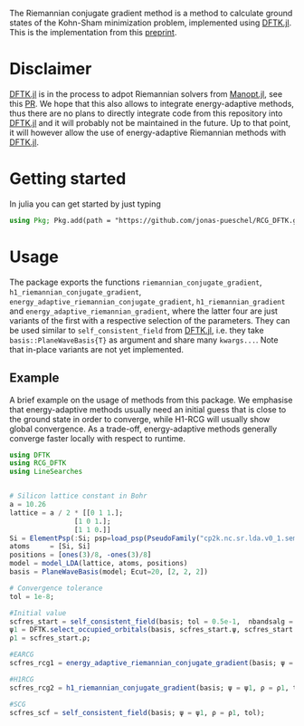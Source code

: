 The Riemannian conjugate gradient method is a method to calculate ground states of the Kohn-Sham minimization problem, implemented using [DFTK.jl](https://github.com/JuliaMolSim/DFTK.jl). 
This is the implementation from this [preprint](https://arxiv.org/abs/2503.16225).

# Disclaimer

[DFTK.jl](https://github.com/JuliaMolSim/DFTK.jl) is in the process to adpot Riemannian solvers from [Manopt.jl](https://github.com/JuliaManifolds/Manopt.jl/), see this [PR](https://github.com/JuliaMolSim/DFTK.jl/pull/1105). We hope that this also allows to integrate energy-adaptive methods, thus there are no plans to directly integrate code from this repository into [DFTK.jl](https://github.com/JuliaMolSim/DFTK.jl) and it will probably not be maintained in the future. Up to that point, it will however allow the use of energy-adaptive Riemannian methods with [DFTK.jl](https://github.com/JuliaMolSim/DFTK.jl).

# Getting started
In julia you can get started by just typing
```julia
using Pkg; Pkg.add(path = "https://github.com/jonas-pueschel/RCG_DFTK.git")
```

# Usage
The package exports the functions `riemannian_conjugate_gradient`, `h1_riemannian_conjugate_gradient`, `energy_adaptive_riemannian_conjugate_gradient`, `h1_riemannian_gradient` and `energy_adaptive_riemannian_gradient`, where the latter four are just 
variants of the first with a respective selection of the parameters. They can be used similar to `self_consistent_field` from [DFTK.jl](https://github.com/JuliaMolSim/DFTK.jl), i.e. they take `basis::PlaneWaveBasis{T}` as argument and share many `kwargs...`. Note that in-place variants are not yet implemented. 

## Example

A brief example on the usage of methods from this package. We emphasise that energy-adaptive methods usually need an initial guess that is close to the ground state in order to converge, while H1-RCG will usually show global convergence. As a trade-off, energy-adaptive methods generally converge faster locally with respect to runtime.

```julia
using DFTK
using RCG_DFTK
using LineSearches


# Silicon lattice constant in Bohr
a = 10.26
lattice = a / 2 * [[0 1 1.];
                [1 0 1.];
                [1 1 0.]]
Si = ElementPsp(:Si; psp=load_psp(PseudoFamily("cp2k.nc.sr.lda.v0_1.semicore.gth"), :Si))
atoms     = [Si, Si]
positions = [ones(3)/8, -ones(3)/8]
model = model_LDA(lattice, atoms, positions)
basis = PlaneWaveBasis(model; Ecut=20, [2, 2, 2])

# Convergence tolerance
tol = 1e-8;

#Initial value
scfres_start = self_consistent_field(basis; tol = 0.5e-1,  nbandsalg = DFTK.FixedBands(model));
ψ1 = DFTK.select_occupied_orbitals(basis, scfres_start.ψ, scfres_start.occupation).ψ;
ρ1 = scfres_start.ρ;

#EARCG
scfres_rcg1 = energy_adaptive_riemannian_conjugate_gradient(basis; ψ = ψ1, ρ = ρ1, tol);

#H1RCG
scfres_rcg2 = h1_riemannian_conjugate_gradient(basis; ψ = ψ1, ρ = ρ1, tol);

#SCG
scfres_scf = self_consistent_field(basis; ψ = ψ1, ρ = ρ1, tol);
```
